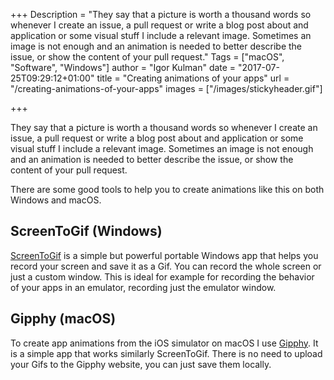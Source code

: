 +++
Description = "They say that a picture is worth a thousand words so whenever I create an issue, a pull request or write a blog post about and application or some visual stuff I include a relevant image. Sometimes an image is not enough and an animation is needed to better describe the issue, or show the content of your pull request."
Tags = ["macOS", "Software", "Windows"]
author = "Igor Kulman"
date = "2017-07-25T09:29:12+01:00"
title = "Creating animations of your apps"
url = "/creating-animations-of-your-apps"
images = ["/images/stickyheader.gif"]

+++

They say that a picture is worth a thousand words so whenever I create an issue, a pull request or write a blog post about and application or some visual stuff I include a relevant image. Sometimes an image is not enough and an animation is needed to better describe the issue, or show the content of your pull request. 

There are some good tools to help you to create animations like this on both Windows and macOS.

<!--more-->

## ScreenToGif (Windows)

[ScreenToGif](http://www.screentogif.com/) is a simple but powerful portable Windows app that helps you record your screen and save it as a Gif. You can record the whole screen or just a custom window. This is ideal for example for recording the behavior of your apps in an emulator, recording just the emulator window.

## Gipphy (macOS)

To create app animations from the iOS simulator on macOS I use [Gipphy](https://itunes.apple.com/us/app/giphy-capture-the-gif-maker/id668208984?mt=12). It is a simple app that works similarly ScreenToGif. There is no need to upload your Gifs to the Gipphy website, you can just save them locally. 

